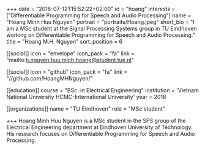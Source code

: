 +++ 
date = "2016-07-12T15:52:22+02:00"
id = "hoang" 
interests = ["Differentiable Programming for Speech and Audio Processing"] 
name = "Hoang Minh Huu Nguyen" 
portrait = "portraits/Hoang.jpeg" 
short_bio = "I am a MSc student at the Signal Processing Systems group in TU Eindhoven working on Differentiable Programming for Speech and Audio Processing." 
title = "Hoang M.H. Nguyen" 
sort_position = 6

[[social]] 
icon = "envelope" 
icon_pack = "fa" 
link = "mailto:h.nguyen.huu.minh.hoang@student.tue.nl"

[[social]] 
icon = "github" 
icon_pack = "fa" 
link = "//github.com/HoangMHNguyen/" 

[[education]] 
course = "BSc. in Electrical Engineering" 
institution = 'Vietnam National University HCMC-International University' 
year = 2018

[[organizations]] 
name = "TU Eindhoven" 
role = "MSc student"

+++ 
Hoang Minh Huu Nguyen is a MSc student in the SPS group of the Electrical Engineering department at Eindhoven University of Technology. His research focuses on Differentiable Programming for Speech and Audio Processing.
